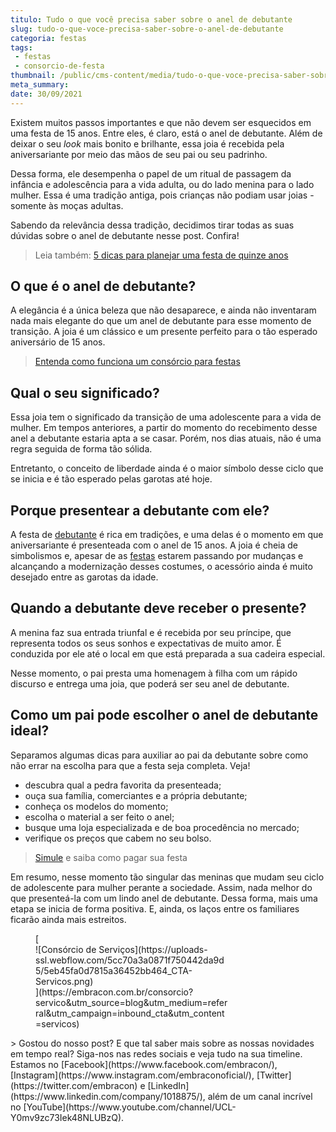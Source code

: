 ```yaml
---
titulo: Tudo o que você precisa saber sobre o anel de debutante
slug: tudo-o-que-voce-precisa-saber-sobre-o-anel-de-debutante
categoria: festas
tags:
 - festas
 - consorcio-de-festa
thumbnail: /public/cms-content/media/tudo-o-que-voce-precisa-saber-sobre-o-anel-de-debutante.jpg
meta_summary: 
date: 30/09/2021
---
```

Existem muitos passos importantes e que não devem ser esquecidos em uma festa de 15 anos. Entre eles, é claro, está o anel de debutante. Além de deixar o seu *look* mais bonito e brilhante, essa joia é recebida pela aniversariante por meio das mãos de seu pai ou seu padrinho.

Dessa forma, ele desempenha o papel de um ritual de passagem da infância e adolescência para a vida adulta, ou do lado menina para o lado mulher. Essa é uma tradição antiga, pois crianças não podiam usar joias - somente às moças adultas.

Sabendo da relevância dessa tradição, decidimos tirar todas as suas dúvidas sobre o anel de debutante nesse post. Confira!

> Leia também: [5 dicas para planejar uma festa de quinze anos](https://www.embracon.com.br/blog/5-dicas-para-planejar-uma-festa-de-quinze-anos)

O que é o anel de debutante?
----------------------------

A elegância é a única beleza que não desaparece, e ainda não inventaram nada mais elegante do que um anel de debutante para esse momento de transição. A joia é um clássico e um presente perfeito para o tão esperado aniversário de 15 anos.

> [Entenda como funciona um consórcio para festas](https://www.embracon.com.br/blog/voce-conhece-o-consorcio-de-festas-embracon-veja-como-funciona)

Qual o seu significado?
-----------------------

Essa joia tem o significado da transição de uma adolescente para a vida de mulher. Em tempos anteriores, a partir do momento do recebimento desse anel a debutante estaria apta a se casar. Porém, nos dias atuais, não é uma regra seguida de forma tão sólida.

Entretanto, o conceito de liberdade ainda é o maior símbolo desse ciclo que se inicia e é tão esperado pelas garotas até hoje.

Porque presentear a debutante com ele?
--------------------------------------

A festa de [debutante](https://www.embracon.com.br/blog/saiba-como-escolher-um-vestido-de-debutante) é rica em tradições, e uma delas é o momento em que aniversariante é presenteada com o anel de 15 anos. A joia é cheia de simbolismos e, apesar de as [festas](https://www.embracon.com.br/blog/musica-de-festa-faca-uma-playlist-arrebatadora) estarem passando por mudanças e alcançando a modernização desses costumes, o acessório ainda é muito desejado entre as garotas da idade.

Quando a debutante deve receber o presente?
-------------------------------------------

A menina faz sua entrada triunfal e é recebida por seu príncipe, que representa todos os seus sonhos e expectativas de muito amor. É conduzida por ele até o local em que está preparada a sua cadeira especial.

Nesse momento, o pai presta uma homenagem à filha com um rápido discurso e entrega uma joia, que poderá ser seu anel de debutante.

Como um pai pode escolher o anel de debutante ideal?
----------------------------------------------------

Separamos algumas dicas para auxiliar ao pai da debutante sobre como não errar na escolha para que a festa seja completa. Veja!

- descubra qual a pedra favorita da presenteada;
- ouça sua família, comerciantes e a própria debutante;
- conheça os modelos do momento;
- escolha o material a ser feito o anel;
- busque uma loja especializada e de boa procedência no mercado;
- verifique os preços que cabem no seu bolso.

> [Simule](https://www.embracon.com.br/consorcio-servicos) e saiba como pagar sua festa

Em resumo, nesse momento tão singular das meninas que mudam seu ciclo de adolescente para mulher perante a sociedade. Assim, nada melhor do que presenteá-la com um lindo anel de debutante. Dessa forma, mais uma etapa se inicia de forma positiva. E, ainda, os laços entre os familiares ficarão ainda mais estreitos.

<figure class="w-richtext-figure-type-image w-richtext-align-center" style="max-width:310px">[<div>![Consórcio de Serviços](https://uploads-ssl.webflow.com/5cc70a3a0871f750442da9d5/5eb45fa0d7815a36452bb464_CTA-Servicos.png)</div>](https://embracon.com.br/consorcio?servico&utm_source=blog&utm_medium=referral&utm_campaign=inbound_cta&utm_content=servicos)</figure>> Gostou do nosso post? E que tal saber mais sobre as nossas novidades em tempo real? Siga-nos nas redes sociais e veja tudo na sua timeline. Estamos no [Facebook](https://www.facebook.com/embracon/), [Instagram](https://www.instagram.com/embraconoficial/), [Twitter](https://twitter.com/embracon) e [LinkedIn](https://www.linkedin.com/company/1018875/), além de um canal incrível no [YouTube](https://www.youtube.com/channel/UCL-Y0mv9zc73Iek48NLUBzQ).
